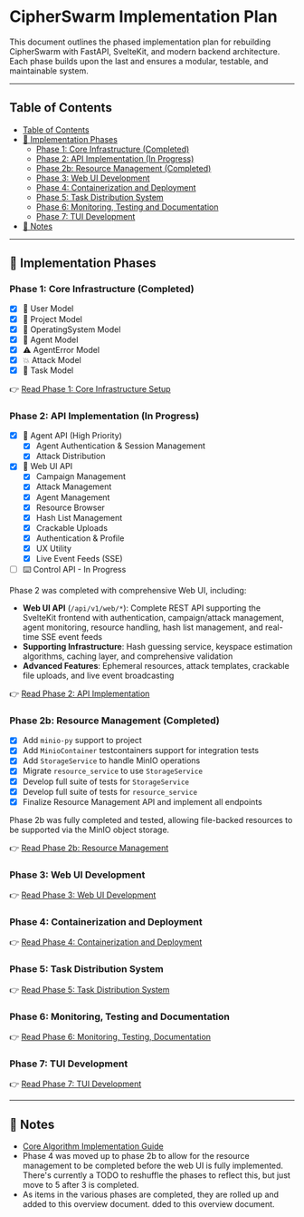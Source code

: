 # CipherSwarm Implementation Plan

This document outlines the phased implementation plan for rebuilding CipherSwarm with FastAPI, SvelteKit, and modern backend architecture. Each phase builds upon the last and ensures a modular, testable, and maintainable system.

---

## Table of Contents

<!-- mdformat-toc start --slug=gitlab --no-anchors --maxlevel=4 --minlevel=2 -->

- [Table of Contents](#table-of-contents)
- [🚀 Implementation Phases](#-implementation-phases)
  - [Phase 1: Core Infrastructure (Completed)](#phase-1-core-infrastructure-completed)
  - [Phase 2: API Implementation (In Progress)](#phase-2-api-implementation-in-progress)
  - [Phase 2b: Resource Management (Completed)](#phase-2b-resource-management-completed)
  - [Phase 3: Web UI Development](#phase-3-web-ui-development)
  - [Phase 4: Containerization and Deployment](#phase-4-containerization-and-deployment)
  - [Phase 5: Task Distribution System](#phase-5-task-distribution-system)
  - [Phase 6: Monitoring, Testing and Documentation](#phase-6-monitoring-testing-and-documentation)
  - [Phase 7: TUI Development](#phase-7-tui-development)
- [📝 Notes](#-notes)

<!-- mdformat-toc end -->

---

## 🚀 Implementation Phases

### Phase 1: Core Infrastructure (Completed)

- [x] 👤 User Model
- [x] 📁 Project Model
- [x] 🧠 OperatingSystem Model
- [x] 🤖 Agent Model
- [x] ⚠️ AgentError Model
- [x] 💥 Attack Model
- [x] 🧾 Task Model

👉 [Read Phase 1: Core Infrastructure Setup](phase-1-core-infrastructure.md)

### Phase 2: API Implementation (In Progress)

- [x] 🔐 Agent API (High Priority)
    - [x] Agent Authentication & Session Management
    - [x] Attack Distribution
- [x] 🧠 Web UI API
    - [x] Campaign Management
    - [x] Attack Management
    - [x] Agent Management
    - [x] Resource Browser
    - [x] Hash List Management
    - [x] Crackable Uploads
    - [x] Authentication & Profile
    - [x] UX Utility
    - [x] Live Event Feeds (SSE)
- [ ] ⌨️ Control API - In Progress

Phase 2 was completed with comprehensive Web UI, including:

- **Web UI API** (`/api/v1/web/*`): Complete REST API supporting the SvelteKit frontend with authentication, campaign/attack management, agent monitoring, resource handling, hash list management, and real-time SSE event feeds
- **Supporting Infrastructure**: Hash guessing service, keyspace estimation algorithms, caching layer, and comprehensive validation
- **Advanced Features**: Ephemeral resources, attack templates, crackable file uploads, and live event broadcasting

👉 [Read Phase 2: API Implementation](phase-2-api-implementation.md)

### Phase 2b: Resource Management (Completed)

- [x] Add `minio-py` support to project
- [x] Add `MinioContainer` testcontainers support for integration tests
- [x] Add `StorageService` to handle MinIO operations
- [x] Migrate `resource_service` to use `StorageService`
- [x] Develop full suite of tests for `StorageService`
- [x] Develop full suite of tests for `resource_service`
- [x] Finalize Resource Management API and implement all endpoints

Phase 2b was fully completed and tested, allowing file-backed resources to be supported via the MinIO object storage.

👉 [Read Phase 2b: Resource Management](phase-2b-resource-management.md)

### Phase 3: Web UI Development

👉 [Read Phase 3: Web UI Development](phase-3-web-ui.md)

### Phase 4: Containerization and Deployment

👉 [Read Phase 4: Containerization and Deployment](phase-4-containerization-deployment.md)

### Phase 5: Task Distribution System

👉 [Read Phase 5: Task Distribution System](phase-5-task-distribution.md)

### Phase 6: Monitoring, Testing and Documentation

👉 [Read Phase 6: Monitoring, Testing, Documentation](phase-6-monitoring-testing-documentation.md)

### Phase 7: TUI Development

👉 [Read Phase 7: TUI Development](phase-7-tui-development.md)

---

## 📝 Notes

- [Core Algorithm Implementation Guide](core_algorithm_implementation_guide.md)
- Phase 4 was moved up to phase 2b to allow for the resource management to be completed before the web UI is fully implemented. There's currently a TODO to reshuffle the phases to reflect this, but just move to 5 after 3 is completed.
- As items in the various phases are completed, they are rolled up and added to this overview document.
  dded to this overview document.
